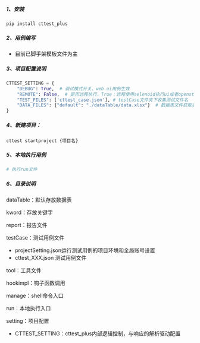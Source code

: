 ##### 1、安装
```dos
pip install cttest_plus
```
##### 2、用例编写
- 目前已脚手架模板文件为主
##### 3、项目配置说明

```python
CTTEST_SETTING = {
    "DEBUG": True,  # 调试模式开关、web ui用例生效
    "REMOTE": False,  # 是否远程执行，True：远程使用selenoid执行ui或者openstf执行ui用例 False：本地执行用例
    "TEST_FILES": ['cttest_case.json'], # testCase文件夹下收集测试文件名
    "DATA_FILES": {"default": "./dataTable/data.xlsx"}  # 数据表文件获取表数据get_excel_data(index='sheet.id', use='default')
}
```
##### 4、新建项目：
```dos
cttest startproject {项目名}
```
##### 5、本地执行用例
```python
# 执行run文件
```
##### 6、目录说明

dataTable：默认存放数据表

kword：存放关键字

report：报告文件

testCase：测试用例文件

- projectSetting.json运行测试用例的项目环境和全局账号设置
- cttest_XXX.json 测试用例文件

tool：工具文件

hookimpl：钩子函数调用

manage：shell命令入口

run：本地执行入口

setting：项目配置

 - CTTEST_SETTING：cttest_plus内部逻辑控制，与响应的解析驱动配置